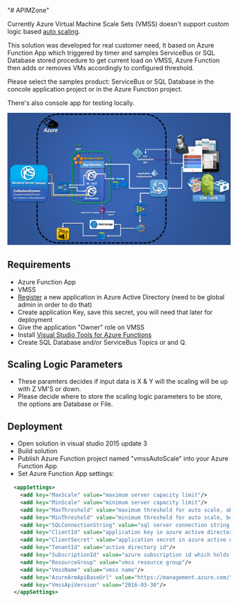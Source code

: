 "# APIMZone" 

Currently Azure Virtual Machine Scale Sets (VMSS) doesn't support custom logic based [auto scaling](https://docs.microsoft.com/en-us/azure/monitoring-and-diagnostics/insights-advanced-autoscale-virtual-machine-scale-sets).

This solution was developed for real customer need,
It based on Azure Function App which triggered by timer and samples ServiceBus or SQL Database stored procedure to get current load on VMSS,
Azure Function then adds or removes VMs accordingly to configured threshold.

Please select the samples product: ServiceBus or SQL Database in the concole application project or in the Azure Function project.


There's also console app for testing locally.

![alt tag](https://raw.githubusercontent.com/zivshtaeinberg/APIMZone/master/ArcFile.PNG)

## Requirements
* Azure Function App
* VMSS
* [Register](https://docs.microsoft.com/en-us/azure/active-directory/active-directory-app-registration) a new application in Azure Active Directory (need to be global admin in order to do that)
* Create application Key, save this secret, you will need that later for deployment
* Give the application "Owner" role on VMSS
* Install [Visual Studio Tools for Azure Functions](https://blogs.msdn.microsoft.com/webdev/2016/12/01/visual-studio-tools-for-azure-functions/)
* Create SQL Database and/or ServiceBus Topics or and Q.

## Scaling Logic Parameters
* These paramters decides if input data is X & Y will the scaling will be up with Z VM'S or down.
* Please decide where to store the scaling logic parameters to be store, the options are Database or File.

## Deployment
* Open solution in visual studio 2015 update 3
* Build solution
* Publish Azure Function project named "vmssAutoScale" into your Azure Function App
* Set Azure Function App settings:
```XML
  <appSettings>
    <add key="MaxScale" value="maximum server capacity limit"/>
    <add key="MinScale" value="minimum server capacity limit"/>
    <add key="MaxThreshold" value="maximum threshold for auto scale, above this value autoscaler will add one server to vmss"/>
    <add key="MinThreshold" value="minimum threshold for auto scale, below this value autoscaler will remove one server to vmss"/>
    <add key="SQLConnectionString" value="sql server connection string which holds logic for autoscale"/>
    <add key="ClientId" value="application key in azure active directory"/>
    <add key="ClientSecret" value="application secret in azure active directory"/>
    <add key="TenantId" value="active directory id"/>
    <add key="SubscriptionId" value="azure subscription id which holds vmss"/>
    <add key="ResourceGroup" value="vmss resource group"/>
    <add key="VmssName" value="vmss name"/>
    <add key="AzureArmApiBaseUrl" value="https://management.azure.com/"/>
    <add key="VmssApiVersion" value="2016-03-30"/>
  </appSettings>
